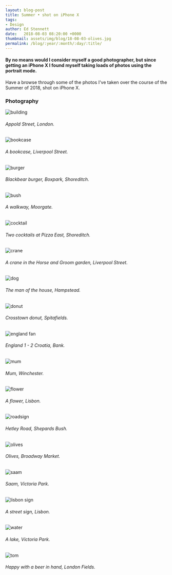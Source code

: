```yaml
---
layout: blog-post
title: Summer • shot on iPhone X
tags:
- Design
author: Ed Stennett
date:   2018-08-03 08:20:00 +0000
thumbnail: assets/img/blog/18-08-03-olives.jpg
permalink: /blog/:year/:month/:day/:title/
---
```


#### By no means would I consider myself a good photographer, but since getting an iPhone X I found myself taking loads of photos using the portrait mode.

Have a browse through some of the photos I've taken over the course of the Summer of 2018, shot on iPhone X.

<section>
    <h3>Photography</h3>
    <div class="full-width portfolio-banner">
        <img src="{{ site.baseurl}}/assets/img/blog/18-08-03-building.jpg" class="no-padding portfolio-banner-image" alt="building"/>
    </div>
    <h6>Appold Street, London.</h6>
</section>

<div class="container">
    <div class="row">
        <div class="col-12">
            <div class="post-img-alt-container">
        	    <img src="{{ site.baseurl }}/assets/img/blog/18-08-03-bookcase.jpg" class="post-img-alt" alt="bookcase">
                <h6>A bookcase, Liverpool Street.</h6>
            </div>
        </div>
    </div>
</div>

<section>
    <div class="full-width portfolio-banner">
        <img src="{{ site.baseurl}}/assets/img/blog/18-08-03-burger.jpg" class="no-padding portfolio-banner-image" alt="burger"/>
    </div>
    <h6>Blackbear burger, Boxpark, Shoreditch.</h6>
</section>

<div class="container">
    <div class="row">
        <div class="col-12">
            <div class="post-img-alt-container">
        	    <img src="{{ site.baseurl }}/assets/img/blog/18-08-03-bush.jpg" class="post-img-alt" alt="bush">
                <h6>A walkway, Moorgate.</h6>
            </div>
        </div>
    </div>
</div>

<section>
    <div class="full-width portfolio-banner">
        <img src="{{ site.baseurl}}/assets/img/blog/18-08-03-cocktail.jpg" class="no-padding portfolio-banner-image" alt="cocktail"/>
    </div>
    <h6>Two cocktails at Pizza East, Shoreditch.</h6>
</section>

<div class="container">
    <div class="row">
        <div class="col-12">
            <div class="post-img-alt-container">
        	    <img src="{{ site.baseurl }}/assets/img/blog/18-08-03-crane.jpg" class="post-img-alt" alt="crane">
                <h6>A crane in the Horse and Groom garden, Liverpool Street.</h6>
            </div>
        </div>
    </div>
</div>

<section>
    <div class="full-width portfolio-banner">
        <img src="{{ site.baseurl}}/assets/img/blog/18-08-03-dog.jpg" class="no-padding portfolio-banner-image" alt="dog"/>
    </div>
    <h6>The man of the house, Hampstead.</h6>
</section>

<div class="container">
    <div class="row">
        <div class="col-12">
            <div class="post-img-alt-container">
        	    <img src="{{ site.baseurl }}/assets/img/blog/18-08-03-donut.jpg" class="post-img-alt" alt="donut">
                <h6>Crosstown donut, Spitafields.</h6>
            </div>
        </div>
    </div>
</div>

<section>
    <div class="full-width portfolio-banner">
        <img src="{{ site.baseurl}}/assets/img/blog/18-08-03-england-fan.jpg" class="no-padding portfolio-banner-image" alt="england fan"/>
    </div>
    <h6>England 1 - 2 Croatia, Bank.</h6>
</section>

<div class="container">
    <div class="row">
        <div class="col-12">
            <div class="post-img-alt-container">
        	    <img src="{{ site.baseurl }}/assets/img/blog/18-08-03-mum.jpg" class="post-img-alt" alt="mum">
                <h6>Mum, Winchester.</h6>
            </div>
        </div>
    </div>
</div>

<section>
    <div class="full-width portfolio-banner">
        <img src="{{ site.baseurl}}/assets/img/blog/18-08-03-flower.jpg" class="no-padding portfolio-banner-image" alt="flower"/>
    </div>
    <h6>A flower, Lisbon.</h6>
</section>

<div class="container">
    <div class="row">
        <div class="col-12">
            <div class="post-img-alt-container">
        	    <img src="{{ site.baseurl }}/assets/img/blog/18-08-03-roadsign.jpg" class="post-img-alt" alt="roadsign">
                <h6>Hetley Road, Shepards Bush.</h6>
            </div>
        </div>
    </div>
</div>

<section>
    <div class="full-width portfolio-banner">
        <img src="{{ site.baseurl}}/assets/img/blog/18-08-03-olives.jpg" class="no-padding portfolio-banner-image" alt="olives"/>
    </div>
    <h6>Olives, Broadway Market.</h6>
</section>

<div class="container">
    <div class="row">
        <div class="col-12">
            <div class="post-img-alt-container">
        	    <img src="{{ site.baseurl }}/assets/img/blog/18-08-03-saam.jpg" class="post-img-alt" alt="saam">
                <h6>Saam, Victoria Park.</h6>
            </div>
        </div>
    </div>
</div>

<section>
    <div class="full-width portfolio-banner">
        <img src="{{ site.baseurl}}/assets/img/blog/18-08-03-lisbon.jpg" class="no-padding portfolio-banner-image" alt="lisbon sign"/>
    </div>
    <h6>A street sign, Lisbon.</h6>
</section>

<div class="container">
    <div class="row">
        <div class="col-12">
            <div class="post-img-alt-container">
        	    <img src="{{ site.baseurl }}/assets/img/blog/18-08-03-water.jpg" class="post-img-alt" alt="water">
                <h6>A lake, Victoria Park.</h6>
            </div>
        </div>
    </div>
</div>

<section>
    <div class="full-width portfolio-banner">
        <img src="{{ site.baseurl}}/assets/img/blog/18-08-03-tom.jpg" class="no-padding portfolio-banner-image" alt="tom"/>
    </div>
    <h6>Happy with a beer in hand, London Fields.</h6>
</section>




